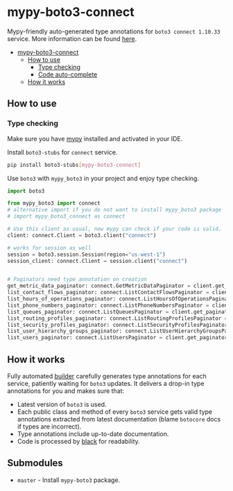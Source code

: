 # mypy-boto3-connect

Mypy-friendly auto-generated type annotations for `boto3 connect 1.10.33` service.
More information can be found [here](https://github.com/vemel/mypy_boto3).

- [mypy-boto3-connect](#mypy-boto3-connect)
  - [How to use](#how-to-use)
    - [Type checking](#type-checking)
    - [Code auto-complete](#code-auto-complete)
  - [How it works](#how-it-works)

## How to use

### Type checking

Make sure you have [mypy](https://github.com/python/mypy) installed and activated in your IDE.

Install `boto3-stubs` for `connect` service.

```bash
pip install boto3-stubs[mypy-boto3-connect]
```

Use `boto3` with `mypy_boto3` in your project and enjoy type checking.

```python
import boto3

from mypy_boto3 import connect
# alternative import if you do not want to install mypy_boto3 package
# import mypy_boto3_connect as connect

# Use this client as usual, now mypy can check if your code is valid.
client: connect.Client = boto3.client("connect")

# works for session as well
session = boto3.session.Session(region="us-west-1")
session_client: connect.Client = session.client("connect")


# Paginators need type annotation on creation
get_metric_data_paginator: connect.GetMetricDataPaginator = client.get_paginator("get_metric_data")
list_contact_flows_paginator: connect.ListContactFlowsPaginator = client.get_paginator("list_contact_flows")
list_hours_of_operations_paginator: connect.ListHoursOfOperationsPaginator = client.get_paginator("list_hours_of_operations")
list_phone_numbers_paginator: connect.ListPhoneNumbersPaginator = client.get_paginator("list_phone_numbers")
list_queues_paginator: connect.ListQueuesPaginator = client.get_paginator("list_queues")
list_routing_profiles_paginator: connect.ListRoutingProfilesPaginator = client.get_paginator("list_routing_profiles")
list_security_profiles_paginator: connect.ListSecurityProfilesPaginator = client.get_paginator("list_security_profiles")
list_user_hierarchy_groups_paginator: connect.ListUserHierarchyGroupsPaginator = client.get_paginator("list_user_hierarchy_groups")
list_users_paginator: connect.ListUsersPaginator = client.get_paginator("list_users")
```

## How it works

Fully automated [builder](https://github.com/vemel/mypy_boto3) carefully generates
type annotations for each service, patiently waiting for `boto3` updates. It delivers
a drop-in type annotations for you and makes sure that:

- Latest version of `boto3` is used.
- Each public class and method of every `boto3` service gets valid type annotations
  extracted from latest documentation (blame `botocore` docs if types are incorrect).
- Type annotations include up-to-date documentation.
- Code is processed by [black](https://github.com/psf/black) for readability.

## Submodules

- `master` - Install `mypy-boto3` package.